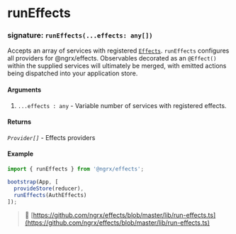 # runEffects
### signature: `runEffects(...effects: any[])`

Accepts an array of services with registered [`Effects`](effect.md). `runEffects` configures all providers for @ngrx/effects. 
Observables decorated as an `@Effect()` within the supplied services will ultimately be merged, with emitted actions being dispatched into your application store.

#### Arguments

1. `...effects : any` - Variable number of services with registered effects. 

#### Returns
*`Provider[]`* - Effects providers

#### Example
```ts
import { runEffects } from '@ngrx/effects';

bootstrap(App, [
  provideStore(reducer),
  runEffects(AuthEffects)
]);
```

> :file_folder: [https://github.com/ngrx/effects/blob/master/lib/run-effects.ts](https://github.com/ngrx/effects/blob/master/lib/run-effects.ts)